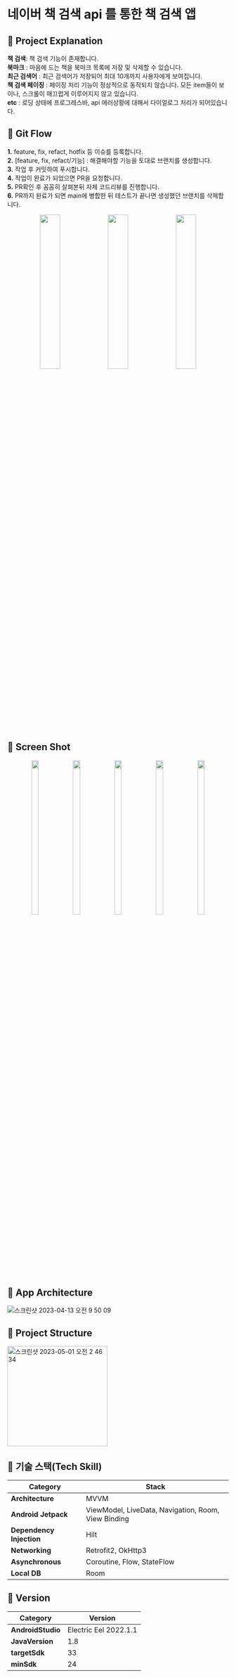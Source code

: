 
# 네이버 책 검색 api 를 통한 책 검색 앱
## 📌 Project Explanation 
<b>책 검색</b>: 책 검색 기능이 존재합니다.<br>
<b>북마크</b> : 마음에 드는 책을 북마크 목록에 저장 및 삭제할 수 있습니다.<br>
<b>최근 검색어</b> : 최근 검색어가 저장되어 최대 10개까지 사용자에게 보여집니다.<br>
<b>책 검색 페이징</b> : 페이징 처리 기능이 정상적으로 동작되지 않습니다. 모든 item들이 보이나, 스크롤이 매끄럽게 이루어지지 않고 있습니다.<br>
<b>etc</b> : 로딩 상태에 프로그레스바, api 에러상황에 대해서 다이얼로그 처리가 되어있습니다.<br>

## 📌 Git Flow
<b>1.</b> feature, fix, refact, hotfix 등 이슈를 등록합니다.<br>
<b>2.</b> [feature, fix, refact/기능] : 해결해야할 기능을 토대로 브랜치를 생성합니다.<br>
<b>3.</b> 작업 후 커밋하여 푸시합니다.<br>
<b>4.</b> 작업이 완료가 되었으면 PR을 요청합니다.<br>
<b>5.</b> PR확인 후 꼼꼼히 살펴본뒤 자체 코드리뷰를 진행합니다.<br>
<b>6.</b> PR까지 완료가 되면 main에 병합한 뒤 테스트가 끝나면 생성했던 브랜치를 삭제합니다.<br>
<p align="center">
<img src="https://user-images.githubusercontent.com/83231344/235337550-c65ab939-47fb-4f82-a7a5-d580e842564a.png" width="30%" height="30%">
<img src="https://user-images.githubusercontent.com/83231344/235337552-27c899ab-0e0d-4c10-9477-34b3f7f69c03.png" width="30%" height="30%">
<img src="https://user-images.githubusercontent.com/83231344/235337554-05fa83f4-81d1-483f-b669-43ba92593469.png" width="30%" height="30%">
</p>

## 📌 Screen Shot
<p align="center">
<img src="https://user-images.githubusercontent.com/83231344/235337087-8966fe7b-dfac-48c4-b42b-9289e6d3def1.png" width="18%" height="30%">
<img src="https://user-images.githubusercontent.com/83231344/235337097-e22315e2-db40-4502-a089-3606dc6d738d.png" width="18%" height="30%">
<img src="https://user-images.githubusercontent.com/83231344/235337104-32e0a404-152c-4397-a9a9-96d26e3ab3ad.png" width="18%" height="30%">
<img src="https://user-images.githubusercontent.com/83231344/235337107-5f1a78ba-1d84-4636-9e38-42dad9cc3afa.png" width="18%" height="30%">
<img src="https://user-images.githubusercontent.com/83231344/235337111-26780afd-5e5f-4948-9372-be057d88223a.png" width="18%" height="30%">
</p>

## 📌 App Architecture
![스크린샷 2023-04-13 오전 9 50 09](https://user-images.githubusercontent.com/83231344/231617438-0c5375d9-03dd-4b52-b97d-e8c0d83b339b.png)

## 📌 Project Structure
<img width="228" alt="스크린샷 2023-05-01 오전 2 46 34" src="https://user-images.githubusercontent.com/83231344/235368205-d7548300-2f8c-42d4-985c-462bd55a7dbe.png">

## 📌 기술 스택(Tech Skill)
 | Category                                                   | Stack                                                   |
| ------------------------------------------------------------ | ------------------------------------------------------- |
| **Architecture**| MVVM        |
| **Android Jetpack**|  ViewModel, LiveData, Navigation, Room, View Binding |
| **Dependency Injection**| Hilt       |
| **Networking** | Retrofit2, OkHttp3           |
| **Asynchronous**                 | Coroutine, Flow, StateFlow |
| **Local DB**                 | Room |

## 📌 Version
 | Category                                                   | Version                                                   |
| ------------------------------------------------------------ | ------------------------------------------------------- |
| **AndroidStudio**| Electric Eel 2022.1.1        |
| **JavaVersion**|  1.8 |
| **targetSdk**| 33       |
| **minSdk**                 | 24 |

